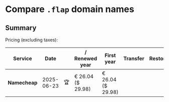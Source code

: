 # Compare `.flap` domain names

## Summary

Pricing (excluding taxes):

| Service | Date |  | / Renewed year | First year | Transfer | Restoration |
|--|--|--|--|--|--|--|
| **Namecheap** | 2025-06-23 | 🏆 | € 26.04<br>($ 29.98) | € 26.04<br>($ 29.98) |  |  |
